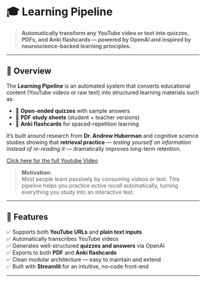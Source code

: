 # 🎓 Learning Pipeline

> **Automatically transform any YouTube video or text into quizzes, PDFs, and Anki flashcards — powered by OpenAI and inspired by neuroscience-backed learning principles.**

---

## 🧠 Overview

The **Learning Pipeline** is an automated system that converts educational content (YouTube videos or raw text) into structured learning materials such as:

- 🧩 **Open-ended quizzes** with sample answers  
- 📘 **PDF study sheets** (student + teacher versions)  
- 🧠 **Anki flashcards** for spaced-repetition learning  

It’s built around research from **Dr. Andrew Huberman** and cognitive science studies showing that **retrieval practice** — *testing yourself on information instead of re-reading it* — dramatically improves long-term retention.

[Click here for the full Youtube Video](https://www.youtube.com/watch?v=ddq8JIMhz7c&t=868s)

> **Motivation:**  
> Most people learn passively by consuming videos or text. This pipeline helps you practice *active recall* automatically, turning everything you study into an interactive test.

---

## 🚀 Features

✅ Supports both **YouTube URLs** and **plain text inputs**  
✅ Automatically transcribes YouTube videos  
✅ Generates well-structured **quizzes and answers** via OpenAI  
✅ Exports to both **PDF** and **Anki flashcards**  
✅ Clean modular architecture — easy to maintain and extend  
✅ Built with **Streamlit** for an intuitive, no-code front-end  

---